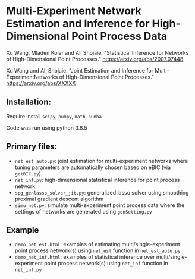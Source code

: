 # Multi-Experiment Network Estimation and Inference for High-Dimensional Point Process Data

Xu Wang, Mladen Kolar and Ali Shojaie. "Statistical Inference for Networks of High-Dimensional Point Processes." https://arxiv.org/abs/2007.07448

Xu Wang and Ali Shojaie. "Joint Estimation and Inference for Multi-ExperimentNetworks of High-Dimensional Point Processes." https://arxiv.org/abs/XXXXX


## Installation:
Require install `scipy`, `numpy`, `math`, `numba`

Code was run using python 3.8.5

## Primary files:
* `net_est_auto.py`: joint estimation for multi-experiment networks where tuning parameters are automatically chosen based on eBIC (via `getBIC.py`)
* `net_inf.py`: high-dimensional statistical inference for point process network
* `spg_genlasso_solver_jit.py`: generalized lasso solver using smoothing proximal gradient descent algorithm
* `simu_net.py`: simulate multi-experiment point process data where the settings of networks are generated using `genSetting.py`

## Example
* `demo_net_est.html`: examples of estimating multi/single-experiment point process network(s) using `net_est` function in `net_est_auto.py`
* `demo_net_inf.html`: examples of statistical inference over multi/single-experiment point process network(s) using `net_inf` function in `net_inf.py`


